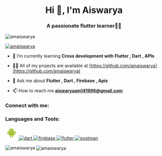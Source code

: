 <h1 align="center">Hi 👋, I'm Aiswarya</h1>
<h3 align="center">A passionate flutter learner👨‍💻</h3>

<p align="left"> <img src="https://komarev.com/ghpvc/?username=amaiswarya&label=Profile%20views&color=0e75b6&style=flat" alt="amaiswarya" /> </p>

<p align="left"> <a href="https://github.com/ryo-ma/github-profile-trophy"><img src="https://github-profile-trophy.vercel.app/?username=amaiswarya" alt="amaiswarya" /></a> </p>

- 🌱 I’m currently learning **Cross development with Flutter , Dart , APIs**

- 👨‍💻 All of my projects are available at [https://github.com/amaiswarya](https://github.com/amaiswarya)

- 💬 Ask me about **Flutter , Dart , Firebase , Apis**

- 📫 How to reach me **aiswaryaam141996@gmail.com**

<h3 align="left">Connect with me:</h3>
<p align="left">
</p>

<h3 align="left">Languages and Tools:</h3>
<p align="left"> <a href="https://developer.android.com" target="_blank" rel="noreferrer"> <img src="https://raw.githubusercontent.com/devicons/devicon/master/icons/android/android-original-wordmark.svg" alt="android" width="40" height="40"/> </a> <a href="https://dart.dev" target="_blank" rel="noreferrer"> <img src="https://www.vectorlogo.zone/logos/dartlang/dartlang-icon.svg" alt="dart" width="40" height="40"/> </a> <a href="https://firebase.google.com/" target="_blank" rel="noreferrer"> <img src="https://www.vectorlogo.zone/logos/firebase/firebase-icon.svg" alt="firebase" width="40" height="40"/> </a> <a href="https://flutter.dev" target="_blank" rel="noreferrer"> <img src="https://www.vectorlogo.zone/logos/flutterio/flutterio-icon.svg" alt="flutter" width="40" height="40"/> </a> <a href="https://postman.com" target="_blank" rel="noreferrer"> <img src="https://www.vectorlogo.zone/logos/getpostman/getpostman-icon.svg" alt="postman" width="40" height="40"/> </a> </p>

<p><img align="left" src="https://github-readme-stats.vercel.app/api/top-langs?username=amaiswarya&show_icons=true&locale=en&layout=compact" alt="amaiswarya" /></p>

<p>&nbsp;<img align="center" src="https://github-readme-stats.vercel.app/api?username=amaiswarya&show_icons=true&locale=en" alt="amaiswarya" /></p>
